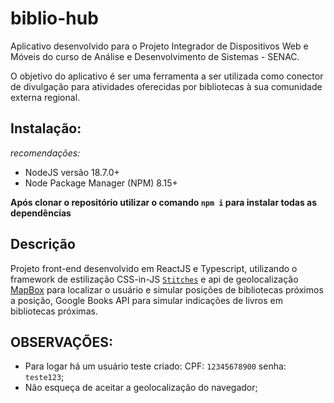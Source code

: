 # biblio-hub
 
Aplicativo desenvolvido para o Projeto Integrador de Dispositivos Web e Móveis do curso de Análise e Desenvolvimento de Sistemas - SENAC.

O objetivo do aplicativo é ser uma ferramenta a ser utilizada como conector de divulgação para atividades oferecidas por bibliotecas à sua comunidade externa regional.

## Instalação:
_recomendações:_
- NodeJS versão 18.7.0+
- Node Package Manager (NPM) 8.15+

**Após clonar o repositório utilizar o comando `npm i` para instalar todas as dependências**

## Descrição

Projeto front-end desenvolvido em ReactJS e Typescript, utilizando o framework de estilização CSS-in-JS [`Stitches`](https://stitches.dev/) e api de geolocalização [MapBox](https://docs.mapbox.com/api/overview/) para localizar o usuário e simular posições de bibliotecas próximos a posição, Google Books API para simular indicações de livros em bibliotecas próximas.

## OBSERVAÇÕES: 
- Para logar há um usuário teste criado: CPF: `12345678900` senha: `teste123`;
- Não esqueça de aceitar a geolocalização do navegador;


